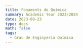 ```yaml
---
title: Fonaments de Química
summary: Academic Year 2023/2024
date: 2023-09-23
type: docs
math: false
tags:
  - Grau de Enginyeria Química
---
```

